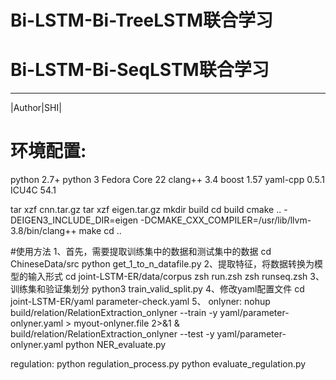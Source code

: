 Bi-LSTM-Bi-TreeLSTM联合学习
===========================
Bi-LSTM-Bi-SeqLSTM联合学习
===========================

****
	
|Author|SHI|


# 环境配置:
python 2.7+
python 3
Fedora Core 22
clang++ 3.4
boost 1.57
yaml-cpp 0.5.1
ICU4C 54.1

tar xzf cnn.tar.gz
tar xzf eigen.tar.gz
mkdir build
cd build
cmake .. -DEIGEN3_INCLUDE_DIR=eigen -DCMAKE_CXX_COMPILER=/usr/lib/llvm-3.8/bin/clang++ 
make
cd ..

#使用方法
1、首先，需要提取训练集中的数据和测试集中的数据
  cd ChineseData/src 
  python get_1_to_n_datafile.py
2、提取特征，将数据转换为模型的输入形式
  cd joint-LSTM-ER/data/corpus
  zsh run.zsh
  zsh runseq.zsh
3、训练集和验证集划分
  python3 train_valid_split.py
4、修改yaml配置文件
  cd joint-LSTM-ER/yaml    parameter-check.yaml
5、
onlyner:
  nohup build/relation/RelationExtraction_onlyner --train -y yaml/parameter-onlyner.yaml > myout-onlyner.file 2>&1 &
  build/relation/RelationExtraction_onlyner --test -y yaml/parameter-onlyner.yaml
  python NER_evaluate.py 

regulation:
  python regulation_process.py
  python evaluate_regulation.py
